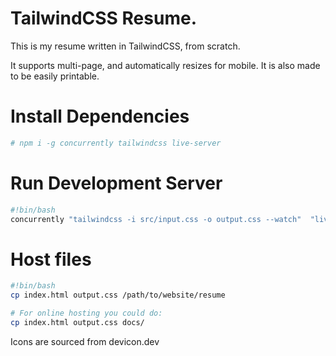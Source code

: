 # TailwindCSS Resume.
This is my resume written in TailwindCSS, from scratch.

It supports multi-page, and automatically resizes for mobile.
It is also made to be easily printable.

# Install Dependencies
```sh
# npm i -g concurrently tailwindcss live-server
```

# Run Development Server
```sh
#!bin/bash
concurrently "tailwindcss -i src/input.css -o output.css --watch"  "live-server --port=3000"
```

# Host files
```sh
#!bin/bash
cp index.html output.css /path/to/website/resume

# For online hosting you could do:
cp index.html output.css docs/
```

Icons are sourced from devicon.dev
